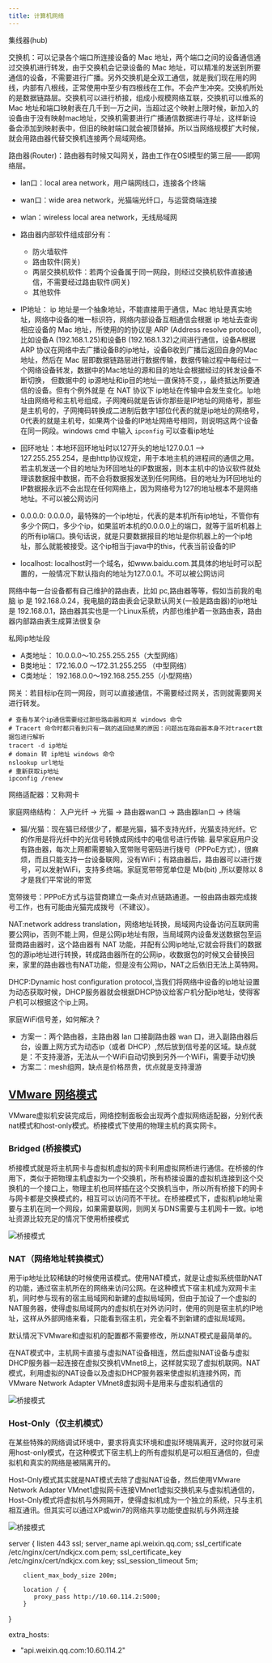 ```yaml
---
title: 计算机网络
---
```


集线器(hub)

交换机：可以记录各个端口所连接设备的 Mac 地址，两个端口之间的设备通信通过交换机进行转发，由于交换机会记录设备的 Mac
地址，可以精准的发送到所要通信的设备，不需要进行广播。另外交换机是全双工通信，就是我们现在用的网线，内部有八根线，正常使用中至少有四根线在工作。不会产生冲突。交换机所处的是数据链路层。交换机可以进行桥接，组成小规模网络互联，交换机可以维系的
Mac
地址和端口映射表在几千到一万之间，当超过这个映射上限时候，新加入的设备由于没有映射mac地址，交换机需要进行广播通信数据进行寻址，这样新设备会添加到映射表中，但旧的映射端口就会被顶替掉。所以当网络规模扩大时候，就会用路由器代替交换机连接两个局域网络。

路由器(Router)：路由器有时候又叫网关，路由工作在OSI模型的第三层——即网络层。

- lan口：local area network，用户端网线口，连接各个终端
- wan口：wide area network，光猫端光纤口，与运营商端连接
- wlan：wireless local area network，无线局域网
- 路由器内部软件组成部分有：
    - 防火墙软件
    - 路由软件(网关)
    - 两层交换机软件：若两个设备属于同一网段，则经过交换机软件直接通信，不需要经过路由软件(网关)
    - 其他软件

- IP地址： ip 地址是一个抽象地址，不能直接用于通信，Mac 地址是真实地址，网络中设备的唯一标识符，网络内部设备互相通信会根据 ip 地址去查询 相应设备的 Mac 地址，所使用的的协议是 ARP (Address resolve
  protocol),比如设备A (192.168.1.25)和设备B (192.168.1.32)之间进行通信，设备A根据 ARP 协议在网络中去广播设备B的ip地址，设备B收到广播后返回自身的Mac地址，然后在 Mac
  层即数据链路层进行数据传输，数据传输过程中每经过一个网络设备转发，数据中的Mac地址的源和目的地址会根据经过的转发设备不断切换， 但数据中的 ip源地址和ip目的地址一直保持不变，，最终抵达所要通信的设备。但有个例外就是 在 NAT
  协议下
  ip地址在传输中会发生变化。Ip地址由网络号和主机号组成，子网掩码就是告诉你那些是IP地址的网络号，那些是主机号的，子网掩码转换成二进制后数字1部位代表的就是ip地址的网络号，0代表的就是主机号，如果两个设备的IP地址网络号相同，则说明这两个设备在同一网段。windows
  cmd 中输入 `ipconfig` 可以查看ip地址

- 回环地址：本地环回环地址时以127开头的地址127.0.0.1 —>
  127.255.255.254，是由http协议规定，用于本地主机的进程间的通信之用。若主机发送一个目的地址为环回地址的IP数据报，则本主机中的协议软件就处理该数据报中数据，而不会将数据报发送到任何网络。目的地址为环回地址的IP数据报永远不会出现在任何网络上，因为网络号为127的地址根本不是网络地址。不可以被公网访问
- 0.0.0.0:
  0.0.0.0，最特殊的一个ip地址，代表的是本机所有ip地址，不管你有多少个网口，多少个ip，如果监听本机的0.0.0.0上的端口，就等于监听机器上的所有ip端口。换句话说，就是只要数据报目的地址是你机器上的一个ip地址，那么就能被接受。这个ip相当于java中的this，代表当前设备的IP
- localhost: localhost时一个域名，如www.baidu.com.其具体的地址时可以配置的，一般情况下默认指向的地址为127.0.0.1。不可以被公网访问

网络中每一台设备都有自己维护的路由表，比如 pc,路由器等等，假如当前我的电脑 ip 是 192.168.0.24，我电脑的路由表会记录默认网关(一般是路由器)的ip地址是
192.168.0.1，路由器其实也是一个Linux系统，内部也维护着一张路由表，路由器内部路由表生成算法很复杂

私网ip地址段

- A类地址： 10.0.0.0～10.255.255.255（大型网络）
- B类地址： 172.16.0.0 ～172.31.255.255 （中型网络）
- C类地址： 192.168.0.0～192.168.255.255（小型网络）

网关：若目标ip在同一网段，则可以直接通信，不需要经过网关，否则就需要网关进行转发。

```shell
# 查看与某个ip通信需要经过那些路由器和网关 windows 命令
# Tracert 命令时都只看到只有一跳的返回结果的原因：问题出在路由器本身不对tracert数据包进行解析
tracert -d ip地址
# domain 转 ip地址 windows 命令
nslookup url地址
# 重新获取ip地址
ipconfig /renew
```

网络适配器：又称网卡

家庭网络结构： 入户光纤 -> 光猫 -> 路由器wan口 -> 路由器lan口 -> 终端

- 猫/光猫：现在猫已经很少了，都是光猫，猫不支持光纤，光猫支持光纤。它的作用是将光纤中的光信号转换成网线中的电信号进行传输.
  最早家庭用户没有路由器，每次上网都需要输入宽带账号密码进行拨号（PPPoE方式），很麻烦，而且只能支持一台设备联网，没有WiFi；有路由器后，路由器可以进行拨号，可以发射WiFi，支持多终端。家庭宽带带宽单位是 Mb(bit)
  ,所以要除以 8 才是我们平常说的带宽

宽带拨号：PPPoE方式与运营商建立一条点对点链路通道。一般由路由器完成拨号工作，也有可能由光猫完成拨号（不建议）。

NAT:network address translation，网络地址转换，局域网内设备访问互联网需要公网ip，否则不能上网，但是公网ip地址有限，当局域网内设备发送数据包至运营商路由器时，这个路由器有 NAT
功能，并配有公网ip地址,它就会将我们的数据包的源ip地址进行转换，转成路由器所在的公网ip，收数据包的时候又会替换回来，家里的路由器也有NAT功能，但是没有公网ip，NAT之后依旧无法上英特网。

DHCP:Dynamic host configuration protocol,当我们将网络中设备的ip地址设置为动态获取时候，DHCP服务器就会根据DHCP协议给客户机分配ip地址，使得客户机可以根据这个ip上网。

家庭WiFi信号差，如何解决？

- 方案一：两个路由器，主路由器 lan 口接副路由器 wan 口，进入副路由器后台，设置上网方式为动态ip（或者 DHCP）,然后放到信号差的区域。缺点就是：不支持漫游，无法从一个WiFi自动切换到另外一个WiFi，需要手动切换
- 方案二：mesh组网，缺点是价格昂贵，优点就是支持漫游

## [VMware 网络模式](https://zhuanlan.zhihu.com/p/24758022)

VMware虚拟机安装完成后，网络控制面板会出现两个虚拟网络适配器，分别代表nat模式和host-only模式。桥接模式下使用的物理主机的真实网卡。

### Bridged (桥接模式)

桥接模式就是将主机网卡与虚拟机虚拟的网卡利用虚拟网桥进行通信。在桥接的作用下，类似于把物理主机虚拟为一个交换机，所有桥接设置的虚拟机连接到这个交换机的一个接口上，物理主机也同样插在这个交换机当中，所以所有桥接下的网卡与网卡都是交换模式的，相互可以访问而不干扰。在桥接模式下，虚拟机ip地址需要与主机在同一个网段，如果需要联网，则网关与DNS需要与主机网卡一致。ip地址资源比较充足的情况下使用桥接模式

![桥接模式](../../images/others/bridge.jpg)
### NAT（网络地址转换模式）

用于ip地址比较稀缺的时候使用该模式。使用NAT模式，就是让虚拟系统借助NAT的功能，通过宿主机所在的网络来访问公网。在这种模式下宿主机成为双网卡主机，同时参与现有的宿主局域网和新建的虚拟局域网，但由于加设了一个虚拟的NAT服务器，使得虚拟局域网内的虚拟机在对外访问时，使用的则是宿主机的IP地址，这样从外部网络来看，只能看到宿主机，完全看不到新建的虚拟局域网。

默认情况下VMware和虚拟机的配置都不需要修改，所以NAT模式是最简单的。

在NAT模式中，主机网卡直接与虚拟NAT设备相连，然后虚拟NAT设备与虚拟DHCP服务器一起连接在虚拟交换机VMnet8上，这样就实现了虚拟机联网。NAT模式，利用虚拟的NAT设备以及虚拟DHCP服务器来使虚拟机连接外网，而VMware
Network Adapter VMnet8虚拟网卡是用来与虚拟机通信的

![桥接模式](../../images/others/net.jpg)

### Host-Only（仅主机模式）

在某些特殊的网络调试环境中，要求将真实环境和虚拟环境隔离开，这时你就可采用host-only模式，在这种模式下宿主机上的所有虚拟机是可以相互通信的，但虚拟机和真实的网络是被隔离开的。

Host-Only模式其实就是NAT模式去除了虚拟NAT设备，然后使用VMware Network Adapter
VMnet1虚拟网卡连接VMnet1虚拟交换机来与虚拟机通信的，Host-Only模式将虚拟机与外网隔开，使得虚拟机成为一个独立的系统，只与主机相互通讯。但其实可以通过XP或win7的网络共享功能使虚拟机与外网连接

![桥接模式](../../images/others/host_only.jpg)




server {
        listen       443  ssl;
        server_name  api.weixin.qq.com;
        ssl_certificate /etc/nginx/cert/ndkjcx.com.pem;
        ssl_certificate_key /etc/nginx/cert/ndkjcx.com.key;
        ssl_session_timeout 5m;

        client_max_body_size 200m;

        location / {
           proxy_pass http://10.60.114.2:5000;
        }

}

extra_hosts:
- "api.weixin.qq.com:10.60.114.2"
